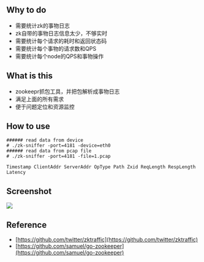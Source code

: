 ## Why to do

- 需要统计zk的事物日志
- zk自带的事物日志信息太少，不够实时
- 需要统计每个请求的耗时和返回状态码
- 需要统计每个事物的请求数和QPS
- 需要统计每个node的QPS和事物操作

## What is this

- zookeepr抓包工具，并把包解析成事物日志
- 满足上面的所有需求
- 便于问题定位和资源监控

## How to use

```
###### read data from device
# ./zk-sniffer -port=4181 -device=eth0
###### read data from pcap file
# ./zk-sniffer -port=4181 -file=1.pcap
```

```Timestamp ClientAddr ServerAddr OpType Path Zxid ReqLength RespLength Latency```

## Screenshot

![](http://wx4.sinaimg.cn/mw690/6f6a4381ly1fcjaly09eej213e0hkgxg.jpg)

## Reference

- [https://github.com/twitter/zktraffic](https://github.com/twitter/zktraffic)
- [https://github.com/samuel/go-zookeeper](https://github.com/samuel/go-zookeeper)


